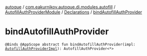 [autoque](../../../index.md) / [com.eakurnikov.autoque.di.modules.autofill](../../index.md) / [AutofillAuthProviderModule](../index.md) / [Declarations](index.md) / [bindAutofillAuthProvider](./bind-autofill-auth-provider.md)

# bindAutofillAuthProvider

`@Binds @AppScope abstract fun bindAutofillAuthProvider(impl: `[`AutofillAuthProviderImpl`](../../../com.eakurnikov.autoque.dependencies.auth/-autofill-auth-provider-impl/index.md)`): AutofillAuthProvider<*>`